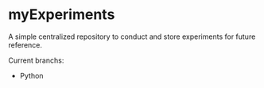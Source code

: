 # myExperiments
A simple centralized repository to conduct and store experiments for future reference.

Current branchs:
- Python